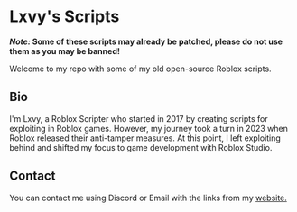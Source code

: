 # Lxvy's Scripts

**_Note:_ Some of these scripts may already be patched, please do not use them as you may be banned!**

Welcome to my repo with some of my old open-source Roblox scripts.

## Bio

I'm Lxvy, a Roblox Scripter who started in 2017 by creating scripts for exploiting in Roblox games. However, my journey took a turn in 2023 when Roblox released their anti-tamper measures. At this point, I left exploiting behind and shifted my focus to game development with Roblox Studio.

## Contact

You can contact me using Discord or Email with the links from my [website.](https://lx-vy.carrd.co/)
